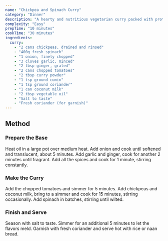 ```yaml
---
name: "Chickpea and Spinach Curry"
category: "Dinner"
description: "A hearty and nutritious vegetarian curry packed with protein and iron"
complexity: "Easy"
prepTime: "10 minutes"
cookTime: "30 minutes"
ingredients:
  curry:
    - "2 cans chickpeas, drained and rinsed"
    - "400g fresh spinach"
    - "1 onion, finely chopped"
    - "3 cloves garlic, minced"
    - "2 tbsp ginger, grated"
    - "2 cans chopped tomatoes"
    - "2 tbsp curry powder"
    - "1 tsp ground cumin"
    - "1 tsp ground coriander"
    - "1 can coconut milk"
    - "2 tbsp vegetable oil"
    - "Salt to taste"
    - "Fresh coriander (for garnish)"
---
```


## Method

### Prepare the Base

Heat oil in a large pot over medium heat. Add onion and cook until softened and translucent, about 5 minutes. Add garlic and ginger, cook for another 2 minutes until fragrant. Add all the spices and cook for 1 minute, stirring constantly.

### Make the Curry

Add the chopped tomatoes and simmer for 5 minutes. Add chickpeas and coconut milk, bring to a simmer and cook for 15 minutes, stirring occasionally. Add spinach in batches, stirring until wilted.

### Finish and Serve

Season with salt to taste. Simmer for an additional 5 minutes to let the flavors meld. Garnish with fresh coriander and serve hot with rice or naan bread.